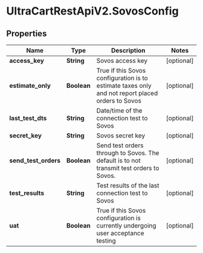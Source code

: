 # UltraCartRestApiV2.SovosConfig

## Properties

Name | Type | Description | Notes
------------ | ------------- | ------------- | -------------
**access_key** | **String** | Sovos access key | [optional] 
**estimate_only** | **Boolean** | True if this Sovos configuration is to estimate taxes only and not report placed orders to Sovos | [optional] 
**last_test_dts** | **String** | Date/time of the connection test to Sovos | [optional] 
**secret_key** | **String** | Sovos secret key | [optional] 
**send_test_orders** | **Boolean** | Send test orders through to Sovos.  The default is to not transmit test orders to Sovos. | [optional] 
**test_results** | **String** | Test results of the last connection test to Sovos | [optional] 
**uat** | **Boolean** | True if this Sovos configuration is currently undergoing user acceptance testing | [optional] 


